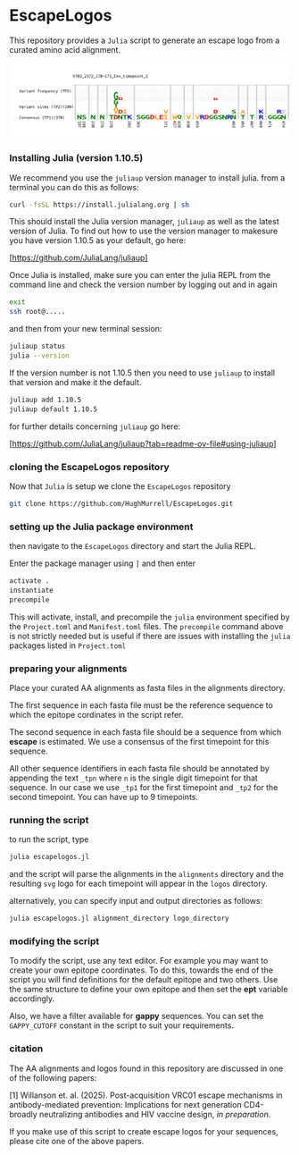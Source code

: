 # EscapeLogos

This repository provides a `Julia` script to generate an escape logo 
from a curated amino acid alignment.

![sample logo](escape.svg "logo showing escape at coords 279, 280 and 459 ")

### Installing Julia (version 1.10.5)

We recommend you use the `juliaup` version manager to install julia.
from a terminal you can do this as follows:

```bash
curl -fsSL https://install.julialang.org | sh
```

This should install the Julia version manager, `juliaup` as well as
the latest version of Julia. To find out how to use the version manager 
to makesure you have version 1.10.5 as your default, go here:

[https://github.com/JuliaLang/juliaup]

Once Julia is installed, make sure you can enter the julia REPL from 
the command line and check the version number by logging out and in again 

```bash
exit
ssh root@.....
```

and then from your new terminal session:

```bash
juliaup status
julia --version
```

If the version number is not 1.10.5 then you need to use `juliaup` to install
that version and make it the default. 

```bash
juliaup add 1.10.5
juliaup default 1.10.5
```

for further details concerning `juliaup` go here:

[https://github.com/JuliaLang/juliaup?tab=readme-ov-file#using-juliaup]

### cloning the EscapeLogos repository

Now that `Julia` is setup we clone the `EscapeLogos` repository

```bash
git clone https://github.com/HughMurrell/EscapeLogos.git
```

### setting up the Julia package environment

then navigate to the `EscapeLogos` directory and start the 
Julia REPL. 

Enter the package manager using `]` and then enter

```julia
activate .
instantiate
precompile
```

This will activate, install, and precompile the `julia` environment
specified by the  `Project.toml` and `Manifest.toml` files. 
The `precompile` command above is not strictly needed but is useful 
if there are issues with installing the `julia` packages listed in
`Project.toml`

### preparing your alignments

Place your curated AA alignments as fasta files in the alignments directory. 

The first sequence in each fasta file must be the reference sequence
to which the epitope cordinates in the script refer.

The second sequence in each fasta file should be a sequence from which
**escape** is estimated. We use a consensus of the first timepoint for
this sequence.

All other sequence identifiers in each fasta file should be annotated by
appending the text `_tpn` where `n` is the single digit timepoint for 
that sequence. In our case we use `_tp1` for the first timepoint and 
`_tp2` for the second timepoint. You can have up to 9 timepoints.

### running the script

to run the script, type

```julia
julia escapelogos.jl
```
and the script will parse the alignments in the `alignments` directory 
and the resulting `svg` logo for each timepoint will appear in the
`logos` directory.

alternatively, you can specify input and output directories as follows:

```julia
julia escapelogos.jl alignment_directory logo_directory
```

### modifying the script

To modify the script, use any text editor. For example you may want to
create your own epitope coordinates. To do this, towards the end of the
script you will find definitions for the default epitope and two others.
Use the same structure to define your own epitope and then set the **ept**
variable accordingly.

Also, we have a filter available for **gappy** sequences. You can set 
the `GAPPY_CUTOFF` constant in the script to suit your requirements.

### citation

The AA alignments and logos found in this repository are discussed in
one of the following papers:

<a id="1">[1]</a> 
Willanson et. al. (2025). 
Post-acquisition VRC01 escape mechanisms in antibody-mediated prevention:
Implications for next generation CD4-broadly neutralizing antibodies and 
HIV vaccine design,
*in preparation*.

If you make use of this script to create escape logos for your sequences,
please cite one of the above papers.
